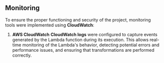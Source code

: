 ## Monitoring

To ensure the proper functioning and security of the project, monitoring tools were implemented using **CloudWatch**:

1. **AWS CloudWatch**
   **CloudWatch logs** were configured to capture events generated by the Lambda function during its execution. This allows real-time monitoring of the Lambda's behavior, detecting potential errors and performance issues, and ensuring that transformations are performed correctly.
